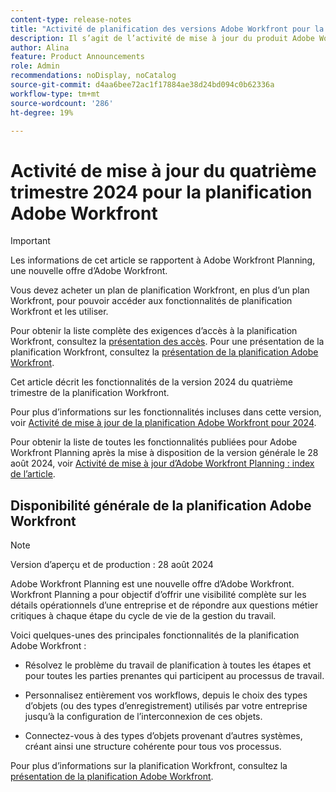 ```yaml
---
content-type: release-notes
title: "Activité de planification des versions Adobe Workfront pour la version 24.10"
description: Il s’agit de l’activité de mise à jour du produit Adobe Workfront Planning pour le quatrième trimestre 2024.
author: Alina
feature: Product Announcements
role: Admin
recommendations: noDisplay, noCatalog
source-git-commit: d4aa6bee72ac1f17884ae38d24bd094c0b62336a
workflow-type: tm+mt
source-wordcount: '286'
ht-degree: 19%

---
```



# Activité de mise à jour du quatrième trimestre 2024 pour la planification Adobe Workfront

<!--remove this important intro after the 25.1 release-->

>[!IMPORTANT]
>
>Les informations de cet article se rapportent à Adobe Workfront Planning, une nouvelle offre d’Adobe Workfront.
>
>Vous devez acheter un plan de planification Workfront, en plus d’un plan Workfront, pour pouvoir accéder aux fonctionnalités de planification Workfront et les utiliser.
>
>Pour obtenir la liste complète des exigences d’accès à la planification Workfront, consultez la [présentation des accès](/help/quicksilver/planning/access/access-overview.md).
>Pour une présentation de la planification Workfront, consultez la [présentation de la planification Adobe Workfront](/help/quicksilver/planning/general/planning-overview.md).
>

Cet article décrit les fonctionnalités de la version 2024 du quatrième trimestre de la planification Workfront.

Pour plus d’informations sur les fonctionnalités incluses dans cette version, voir [Activité de mise à jour de la planification Adobe Workfront pour 2024](/help/quicksilver/planning/general/release-activity.md).


<!--keep the sentence below for all future quarterly release pages-->
<!--remove the general activity mention after fourth quarter 2024 is released-->

Pour obtenir la liste de toutes les fonctionnalités publiées pour Adobe Workfront Planning après la mise à disposition de la version générale le 28 août 2024, voir [Activité de mise à jour d’Adobe Workfront Planning : index de l’article](/help/quicksilver/product-announcements/product-releases/planning-release-activity/planning-release-activity-article-index.md).

## Disponibilité générale de la planification Adobe Workfront

>[!NOTE]
>
>Version d’aperçu et de production : 28 août 2024

Adobe Workfront Planning est une nouvelle offre d’Adobe Workfront. Workfront Planning a pour objectif d’offrir une visibilité complète sur les détails opérationnels d’une entreprise et de répondre aux questions métier critiques à chaque étape du cycle de vie de la gestion du travail.

Voici quelques-unes des principales fonctionnalités de la planification Adobe Workfront :

* Résolvez le problème du travail de planification à toutes les étapes et pour toutes les parties prenantes qui participent au processus de travail.

* Personnalisez entièrement vos workflows, depuis le choix des types d’objets (ou des types d’enregistrement) utilisés par votre entreprise jusqu’à la configuration de l’interconnexion de ces objets.

* Connectez-vous à des types d’objets provenant d’autres systèmes, créant ainsi une structure cohérente pour tous vos processus.

Pour plus d’informations sur la planification Workfront, consultez la [présentation de la planification Adobe Workfront](/help/quicksilver/planning/general/planning-overview.md).

